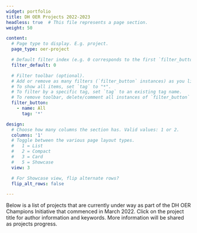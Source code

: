 ```yaml
---
widget: portfolio
title: DH OER Projects 2022-2023
headless: true  # This file represents a page section.
weight: 50

content:
  # Page type to display. E.g. project.
  page_type: oer-project

  # Default filter index (e.g. 0 corresponds to the first `filter_button` instance below)
  filter_default: 0

  # Filter toolbar (optional).
  # Add or remove as many filters (`filter_button` instances) as you like.
  # To show all items, set `tag` to "*".
  # To filter by a specific tag, set `tag` to an existing tag name.
  # To remove toolbar, delete/comment all instances of `filter_button` below.
  filter_button:
    - name: All
      tag: '*'

design:
  # Choose how many columns the section has. Valid values: 1 or 2.
  columns: '1'
  # Toggle between the various page layout types.
  #   1 = List
  #   2 = Compact  
  #   3 = Card
  #   5 = Showcase
  view: 3

  # For Showcase view, flip alternate rows?
  flip_alt_rows: false

---
```


Below is a list of projects that are currently under way as part of the DH OER Champions Initiative that commenced in March 2022. Click on the project title for author information and keywords. More information will be shared as projects progress.
